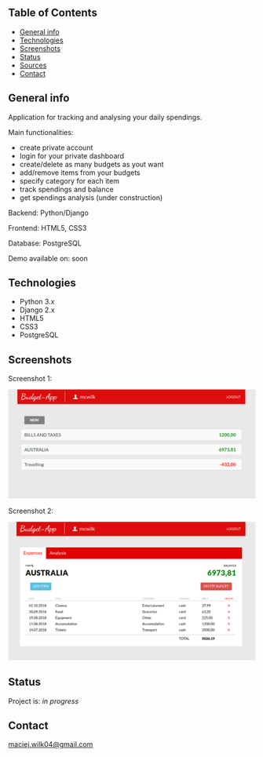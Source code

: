 ## Table of Contents
* [General info](#general-info)
* [Technologies](#technologies)
* [Screenshots](#screenshots)
* [Status](#status)
* [Sources](#sources)
* [Contact](#contact)

## General info
Application for tracking and analysing your daily spendings. 

Main functionalities:
- create private account
- login for your private dashboard
- create/delete as many budgets as yout want
- add/remove items from your budgets
- specify category for each item
- track spendings and balance
- get spendings analysis (under construction)

Backend: Python/Django 

Frontend: HTML5, CSS3

Database: PostgreSQL

Demo available on: soon

## Technologies
* Python 3.x
* Django 2.x
* HTML5
* CSS3
* PostgreSQL

## Screenshots

Screenshot 1:

![Screenshot1](./Screenshots/list.png)

Screenshot 2:

![Screenshot2](./Screenshots/dashboard.png)

## Status
Project is: _in progress_

## Contact
maciej.wilk04@gmail.com
